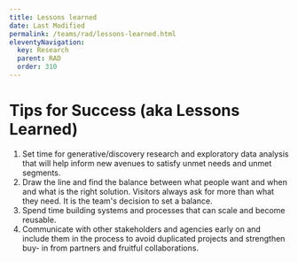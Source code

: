 ```yaml
---
title: Lessons learned
date: Last Modified 
permalink: /teams/rad/lessons-learned.html
eleventyNavigation:
  key: Research
  parent: RAD
  order: 310
---
```


# Tips for Success (aka Lessons Learned)


1. Set time for generative/discovery research and exploratory data analysis that will help inform new avenues to satisfy unmet needs and unmet segments.
2. Draw the line and find the balance between what people want and when and what is the right solution. Visitors always ask for more than what they need. It is the team's decision to set a balance.
3. Spend time building systems and processes that can scale and become reusable. 
4. Communicate with other stakeholders and agencies early on and include them in the process to avoid duplicated projects and strengthen buy- in from partners and fruitful collaborations.
